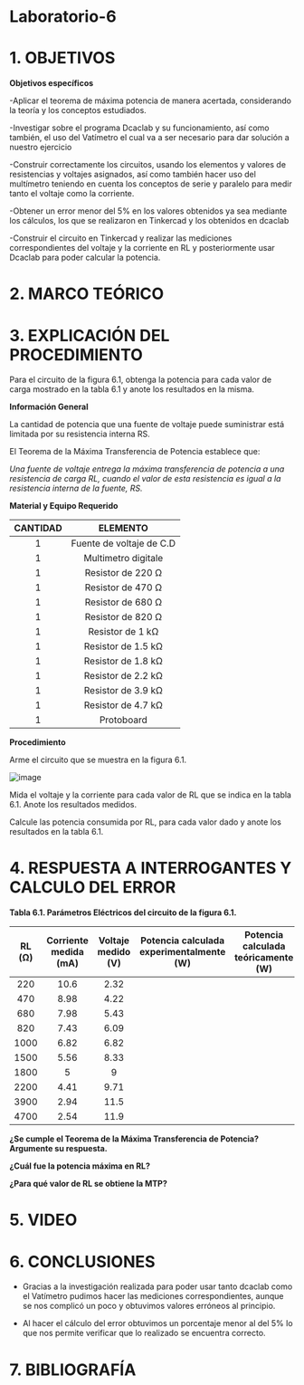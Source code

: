 # Laboratorio-6
 
# 1. OBJETIVOS #
**Objetivos específicos** 

-Aplicar el teorema de máxima potencia de manera acertada, considerando la teoría y los conceptos estudiados.

-Investigar sobre el programa Dcaclab y su funcionamiento, así como también, el uso del Vatímetro el cual va a ser necesario para dar solución a nuestro ejercicio

-Construir correctamente los circuitos, usando los elementos y valores de resistencias y voltajes asignados, así como también hacer uso del multímetro teniendo en cuenta los conceptos de serie y paralelo para medir tanto el voltaje como la corriente.

-Obtener un error menor del 5% en los valores obtenidos ya sea mediante los cálculos, los que se realizaron en Tinkercad y los obtenidos en dcaclab

-Construir el circuito en Tinkercad y realizar las mediciones correspondientes del voltaje y la corriente en RL y posteriormente usar Dcaclab para poder calcular la potencia.




# 2. MARCO TEÓRICO #



# 3. EXPLICACIÓN DEL PROCEDIMIENTO #

Para el circuito de la figura 6.1, obtenga la potencia para cada valor de
carga mostrado en la tabla 6.1 y anote los resultados en la misma.

**Información General**

La cantidad de potencia que una fuente de voltaje puede suministrar está limitada por
su resistencia interna RS.

El Teorema de la Máxima Transferencia de Potencia establece que:

*Una fuente de voltaje entrega la máxima transferencia de potencia a una resistencia
de carga RL, cuando el valor de esta resistencia es igual a la resistencia interna de la
fuente, RS.*

**Material y Equipo Requerido**

|**CANTIDAD**| **ELEMENTO**|
|:---: | :---: |
| 1 | Fuente de voltaje de C.D |
| 1 | Multimetro digitale |
| 1 | Resistor de 220 Ω |
| 1 | Resistor de 470 Ω |
| 1 | Resistor de 680 Ω |
| 1 | Resistor de 820 Ω |
| 1 | Resistor de 1 kΩ |
| 1 | Resistor de 1.5 kΩ |
| 1 | Resistor de 1.8 kΩ |
| 1 | Resistor de 2.2 kΩ |
| 1 | Resistor de 3.9 kΩ |
| 1 | Resistor de 4.7 kΩ |
| 1 | Protoboard |

**Procedimiento**

Arme el circuito que se muestra en la figura 6.1.

![image](https://user-images.githubusercontent.com/93739242/149408451-9097ccd5-6688-40d4-9790-debd40c81603.png)

Mida el voltaje y la corriente para cada valor de RL que se indica en la tabla 6.1.
Anote los resultados medidos.

Calcule las potencia consumida por RL, para cada valor dado y anote los
resultados en la tabla 6.1.

# 4. RESPUESTA A INTERROGANTES Y CALCULO DEL ERROR #

**Tabla 6.1. Parámetros Eléctricos del circuito de la figura 6.1.**

|**RL (Ω)**|**Corriente medida (mA)**|**Voltaje medido (V)**|**Potencia calculada experimentalmente (W)**|**Potencia calculada teóricamente (W)**|**%ERROR**|
|:---: | :---: |:---: | :---: |:---: | :---:|
|   220   | 10.6     |  2.32     |      |       |        |
|   470   |   8.98   |  4.22     |      |       |        |
|   680   |   7.98   |  5.43     |      |       |        | 
|   820   |   7.43   |  6.09     |      |       |        |
|   1000   |  6.82   |  6.82     |      |       |        |
|   1500   |  5.56   |   8.33    |      |       |        |
|   1800   |   5  |  9     |      |       |        |
|   2200   |   4.41  |  9.71     |      |       |        |
|   3900   |   2.94  |  11.5     |      |       |        |
|   4700   |  2.54   |  11.9     |      |       |        |

**¿Se cumple el Teorema de la Máxima Transferencia de Potencia? Argumente su
respuesta.**



**¿Cuál fue la potencia máxima en RL?** 

**¿Para qué valor de RL se obtiene la MTP?**


# 5. VIDEO #




# 6. CONCLUSIONES #

-	Gracias a la investigación realizada para poder usar tanto dcaclab como el Vatímetro  pudimos hacer las mediciones correspondientes, aunque se nos complicó un poco y obtuvimos valores erróneos al principio. 

-	Al hacer el cálculo del error obtuvimos un porcentaje menor al del 5% lo que nos permite verificar que lo realizado se encuentra correcto.


# 7. BIBLIOGRAFÍA #
